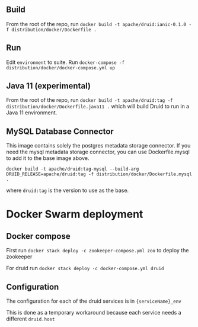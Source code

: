<!--
  ~ Licensed to the Apache Software Foundation (ASF) under one
  ~ or more contributor license agreements.  See the NOTICE file
  ~ distributed with this work for additional information
  ~ regarding copyright ownership.  The ASF licenses this file
  ~ to you under the Apache License, Version 2.0 (the
  ~ "License"); you may not use this file except in compliance
  ~ with the License.  You may obtain a copy of the License at
  ~
  ~   http://www.apache.org/licenses/LICENSE-2.0
  ~
  ~ Unless required by applicable law or agreed to in writing,
  ~ software distributed under the License is distributed on an
  ~ "AS IS" BASIS, WITHOUT WARRANTIES OR CONDITIONS OF ANY
  ~ KIND, either express or implied.  See the License for the
  ~ specific language governing permissions and limitations
  ~ under the License.
  -->

## Build

From the root of the repo, run `docker build -t apache/druid:ianic-0.1.0 -f distribution/docker/Dockerfile .`

## Run

Edit `environment` to suite. Run `docker-compose -f distribution/docker/docker-compose.yml up`

## Java 11 (experimental)

From the root of the repo, run `docker build -t apache/druid:tag -f distribution/docker/Dockerfile.java11 .` which will build Druid to run in a Java 11 environment.

## MySQL Database Connector

This image contains solely the postgres metadata storage connector. If you
need the mysql metadata storage connector, you can use Dockerfile.mysql to add
it to the base image above.

`docker build -t apache/druid:tag-mysql --build-arg DRUID_RELEASE=apache/druid:tag -f distribution/docker/Dockerfile.mysql .`

where `druid:tag` is the version to use as the base.

# Docker Swarm deployment

## Docker compose
First run ``docker stack deploy -c zookeeper-compose.yml zoo``
to deploy the zookeeper

For druid run ``docker stack deploy -c docker-compose.yml druid``

## Configuration
The configuration for each of the druid services is in
 ``{serviceName}_env``

 This is done as a temporary workaround because each service needs a different ``druid.host``